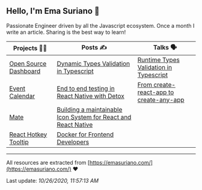 ## Hello, I'm Ema Suriano 👋

Passionate Engineer driven by all the Javascript ecosystem. Once a month I write an article. Sharing is the best way to learn!


| Projects 👨‍💻 | Posts ✍️ | Talks 🗣 |
| --- | --- | --- |
| [Open Source Dashboard](https://github.com/EmaSuriano/oss-project-dashboard) | [Dynamic Types Validation in Typescript](https://emasuriano.com/blog/Dynamic-Types-Validation-in-Typescript) | [Runtime Types Validation in Typescript](https://slides.com/emasuriano/runtime-types-validation-in-typescript) |
| [Event Calendar](https://github.com/EmaSuriano/gatsby-starter-event-calendar) | [End to end testing in React Native with Detox](https://emasuriano.com/blog/End-to-end-testing-in-React-Native-with-Detox) | [From create-react-app to create-any-app](https://from-cra-to-caa.netlify.app) |
| [Mate](https://github.com/EmaSuriano/gatsby-starter-mate) | [Building a maintainable Icon System for React and React Native](https://emasuriano.com/blog/Building-a-maintainable-Icon-System-for-React-and-React-Native) |  |
| [React Hotkey Tooltip](https://github.com/EmaSuriano/react-hotkey-tooltip) | [Docker for Frontend Developers](https://emasuriano.com/blog/Docker-for-Frontend-Developers) |  |

---

All resources are extracted from [https://emasuriano.com/](https://emasuriano.com/) ❤️

Last update: _10/26/2020, 11:57:13 AM_